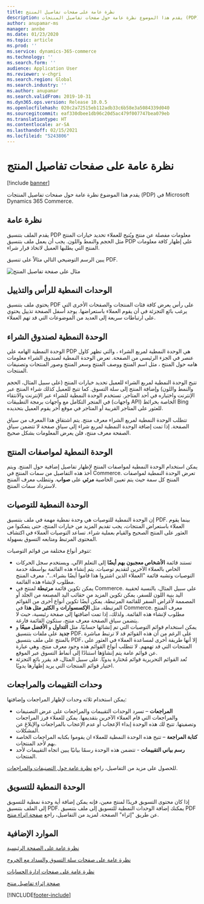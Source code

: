 ```yaml
---
title: نظرة عامة على صفحات تفاصيل المنتج
description: يقدم هذا الموضوع نظرة عامة حول صفحات تفاصيل المنتجات (PDP) في Microsoft Dynamics 365 Commerce.
author: anupamar-ms
manager: annbe
ms.date: 01/23/2020
ms.topic: article
ms.prod: ''
ms.service: dynamics-365-commerce
ms.technology: ''
ms.search.form: ''
audience: Application User
ms.reviewer: v-chgri
ms.search.region: Global
ms.search.industry: ''
ms.author: anupamar
ms.search.validFrom: 2019-10-31
ms.dyn365.ops.version: Release 10.0.5
ms.openlocfilehash: 020c2a72515eb112adb33c6b58e3a5084339d040
ms.sourcegitcommit: eaf330dbee1db96c20d5ac479f007747bea079eb
ms.translationtype: HT
ms.contentlocale: ar-SA
ms.lasthandoff: 02/15/2021
ms.locfileid: "5243806"
---
```

# <a name="product-details-pages-overview"></a>نظرة عامة على صفحات تفاصيل المنتج

[!include [banner](includes/banner.md)]

يقدم هذا الموضوع نظرة عامة حول صفحات تفاصيل المنتجات (PDP) في Microsoft Dynamics 365 Commerce.

## <a name="overview"></a>نظرة عامة

يقدم الملف بتنسيق PDP معلومات مفصلة عن منتج ويُتيح للعملاء تحديد خيارات المنتج مثل الحجم والنمط واللون. يجب أن يعمل ملف بتنسيق PDP على إظهار كافة معلومات المنتج التي يطلبها العميل لاتخاذ قرار شراء.

يبين الرسم التوضيحي التالي مثالاً على تنسيق PDF.

![مثال على صفحة تفاصيل المنتج](./media/pdp.PNG)

## <a name="header-and-footer-modules"></a>الوحدات النمطية للرأس والتذييل

يحتوي ملف بتنسيق PDF على رأس يعرض كافة فئات المنتجات والصفحات الأخرى التي يرغب بائع التجزئة في أن يقوم العملاء باستعراضها. يوجد أسفل الصفحة تذييل يحتوي على ارتباطات سريعة إلى العديد من الموضوعات التي قد تهم العملاء.

## <a name="buy-box-module"></a>الوحدة النمطية لصندوق الشراء

الوحدة النمطية الهامه علي PDP هي الوحدة النمطية لمربع الشراء ، والتي تظهر كاول عنصر في الجزء الرئيسي من الصفحة. تعرض الوحدة النمطية لصندوق الشراء معلومات هامه حول المنتج ، مثل اسم المنتج ووصف المنتج وسعر المنتج وصور المنتجات وتصنيفات المنتجات.

تتيح الوحدة النمطية لمربع الشراء للعميل تحديد خيارات المنتج (على سبيل المثال، الحجم والنمط واللون) وإضافة المنتج إلى سلة التسوق. كما تتيح للعميل كذلك شراء المنتج عبر الإنترنت واختياره في أحد المتاجر. تستخدم الوحدة النمطية للشراء عبر الإنترنت والانتقاء في المتجر التكامل مع واجهات برمجة التطبيقات (واجهات API) الخاصة بخرائط Bing للعثور على المتاجر القريبة أو المتاجر في موقع آخر يقوم العميل بتحديده.

تتطلب الوحدة النمطية لمربع الشراء معرف منتج. يتم اشتقاق هذا المعرف من سياق الصفحة. إذا تمت إضافة الوحدة النمطية لمربع شراء إلى سياق صفحة لا تتضمن سياق الصفحة معرف منتج، فلن يعرض المعلومات بشكل صحيح.

## <a name="product-specifications-module"></a>الوحدة النمطية لمواصفات المنتج

يمكن استخدام الوحدة النمطية لمواصفات المنتج لإظهار تفاصيل إضافية حول المنتج. ويتم أخذ هذه التفاصيل من سمات المنتج في Commerce. تعرض الوحدة النمطية لمواصفات المنتج كل سمة حيث يتم تعيين الخاصية **مرئي** على **صواب**. وتتطلب معرف المنتج لاسترداد سمات المنتج.

## <a name="recommendations-module"></a>الوحدة النمطية للتوصيات

إن الوحدة النمطية للتوصيات هي وحدة نمطية مهمة في ملف بتنسيق PDF. بينما يقوم العملاء باستعراض المنتجات، يجب تقديم المزيد من خيارات المنتج، حتى يتمكنوا من العثور على المنتج الصحيح والقيام بعملية شراء. تساعد التوصيات العملاء في اكتشاف المحتوى المرتبط ومتابعه التسوق بسهولة.

تتوفر أنواع مختلفة من قوائم التوصيات:

- تستند قائمة **الأشخاص معجبون بهم أيضًا** إلى التعلم الآلي. ويستخدم سجل الحركات الخاص بالعملاء الآخرين لتقديم توصيات. يتم إنشاء هذه القائمة بواسطة خدمة التوصيات وتشبه قائمة "العملاء الذين اشتروا هذا قاموا أيضًا بشراء...". معرف المنتج مطلوب لإنشاء هذه القائمة.
- يمكن تكوين قائمة **مرتبطة** لمنتج في Commerce. على سبيل المثال، بالنسبة لحقيبة اليد بنية اللون للسفر، يمكن تكوين المزيد من حقائب اليد المصنعة من الجلد أو المصممة لأغراض السفر للقائمة المرتبطة. يمكن أيضًا تكوين أنواع أخرى من القوائم المرتبطة، مثل **الإكسسوارات** و **الكثير مثل هذا** في Commerce. معرف المنتج مطلوب لإنشاء هذه القائمة. ولذلك، إذا تمت اضافتها إلى صفحة رئيسية، حيث لا يتضمن سياق الصفحة معرف منتج، ستكون القائمة فارغة.
- يمكن استخدام قوائم التوصيات التي تم إنشائها حسابيًا، مثل **التداول** و **الأفضل مبيعًا** و **جديد** على ملفات بتنسيق PDF. على الرغم من أن هذه القوائم قد لا ترتبط مباشرة بالمنتج على ملف بتنسيق PDF، إلا أنها طريقة أخرى لمساعدة العملاء في العثور على المنتجات التي قد تهمهم. لا تتطلب أنواع القوائم هذه وجود معرف منتج. وهي عبارة عن قوائم عامة يتم إنشاؤها استنادًا إلى أنماط التسوق عبر الموقع.
- تُعد القوائم التحريرية قوائم مُختارة يدويًا. على سبيل المثال، قد يقرر بائع التجزئة اختيار قوائم المنتجات التي يريد إظهارها يدويًا.

## <a name="ratings-and-reviews-modules"></a>وحدات التقييمات والمراجعات

يمكن استخدام ثلاثه وحدات لإظهار المراجعات وإضافتها:

- **المراجعات** – تسرد الوحدات التقييمات والمراجعات على عرض التصنيفات والمراجعات التي قام العملاء الآخرين بتقديمها. يمكن للعملاء فرز المراجعات وتصفيتها. تتيح لك هذه الوحدة إبداء الإعجاب أو عدم الإعجاب بالمراجعات والإبلاغ عن المشكلات.
- **كتابة المراجعة** – تتيح هذه الوحدة النمطية للعملاء ان يقوموا بكتابه المراجعات الخاصة بهم لأحد المنتجات.
- **رسم بياني التقييمات** - تتضمن هذه الوحدة رسمًا بيانيًا يبين اتجاه التقييمات لأحد المنتجات.

للحصول على مزيد من التفاصيل، راجع [نظرة عامة حول التصنيفات والمراجعات](ratings-reviews-overview.md).

## <a name="marketing-modules"></a>الوحدة النمطية للتسويق

إذا كان محتوى التسويق فريدًا لمنتج معين، فإنه يمكن إضافة أية وحدة نمطية للتسويق إلى الملف بتنسيق PDF. يمكنك إضافة الوحدات النمطية للتسويق إلى ملف بتنسيق PDF عن طريق "إثراء" الصفحة. لمزيد من التفاصيل، راجع [صفحة إثراء منتج](enrich-product-page.md).

## <a name="additional-resources"></a>الموارد الإضافية

[نظرة عامة على الصفحة الرئيسية](quick-tour-home-page.md)

[نظرة عامة على صفحات سلة التسوق والسداد مع الخروج](quick-tour-cart-checkout.md)

[نظرة عامة على صفحات إدارة الحسابات](quick-tour-account-management.md)

[صفحة إثراء تفاصيل منتج](enrich-product-page.md)


[!INCLUDE[footer-include](../includes/footer-banner.md)]